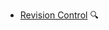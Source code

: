 * [Revision Control](./revisionControl/)
  <trigger for="pop:revisionControl-preview">:mag:</trigger>

<popover id="pop:revisionControl-preview" title="Revision Control :mag:" placement="right">
  <div slot="content">
    <include src="preview.md" />
  </div>
</popover>
